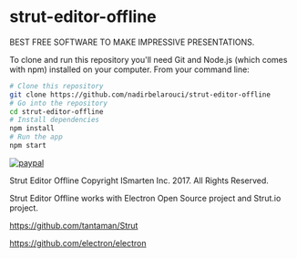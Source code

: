 # strut-editor-offline
BEST FREE SOFTWARE TO MAKE IMPRESSIVE PRESENTATIONS.


To clone and run this repository you'll need Git and Node.js (which comes with npm) installed on your computer. From your command line:

```bash
# Clone this repository
git clone https://github.com/nadirbelarouci/strut-editor-offline
# Go into the repository
cd strut-editor-offline
# Install dependencies
npm install
# Run the app
npm start
```

[![paypal](https://www.paypalobjects.com/en_US/i/btn/btn_donateCC_LG.gif)](YOUR_EMAIL_CODE)


Strut Editor Offline
Copyright ISmarten Inc. 2017. All Rights Reserved.

Strut Editor Offline works with Electron Open Source project and Strut.io project.

https://github.com/tantaman/Strut

https://github.com/electron/electron



